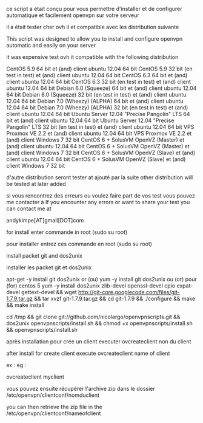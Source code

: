 ce script a était conçu pour vous permettre d'installer et de configurer automatique et facilement openvpn sur votre serveur

il a était tester cher ovh il et compatible avec les distribution suivante

This script was designed to allow you to install and configure openvpn automatic and easily on your server

it was expensive test ovh it compatible with the following distribution

CentOS 5.9 64 bit et (and) client ubuntu 12.04 64 bit
CentOS 5.9 32 bit (en test in test) et (and) client ubuntu 12.04 64 bit
CentOS 6.3 64 bit et (and) client ubuntu 12.04 64 bit
CentOS 6.3 32 bit (en test in test) et (and) client ubuntu 12.04 64 bit
Debian 6.0 (Squeeze) 64 bit et (and) client ubuntu 12.04 64 bit
Debian 6.0 (Squeeze) 32 bit (en test in test) et (and) client ubuntu 12.04 64 bit
Debian 7.0 (Wheezy) (ALPHA) 64 bit et (and) client ubuntu 12.04 64 bit
Debian 7.0 (Wheezy) (ALPHA) 32 bit (en test in test) et (and) client ubuntu 12.04 64 bit
Ubuntu Server 12.04 "Precise Pangolin" LTS 64 bit et (and) client ubuntu 12.04 64 bit
Ubuntu Server 12.04 "Precise Pangolin" LTS 32 bit (en test in test) et (and) client ubuntu 12.04 64 bit
VPS Proxmox VE 2.2 et (and) client ubuntu 12.04 64 bit
VPS Proxmox VE 2.2 et (and) client Windows 7 32 bit
CentOS 6 + SolusVM OpenVZ (Master) et (and) client ubuntu 12.04 64 bit
CentOS 6 + SolusVM OpenVZ (Master) et (and) client Windows 7 32 bit
CentOS 6 + SolusVM OpenVZ (Slave) et (and) client ubuntu 12.04 64 bit
CentOS 6 + SolusVM OpenVZ (Slave) et (and) client Windows 7 32 bit

d'autre distribution seront tester at ajouté par la suite
other distribution will be tested at later added

si vous rencontrez des erreurs ou voulez faire part de vos test vous pouvez me contacter à
If you encounter any errors or want to share your test you can contact me at

andykimpe[AT]gmail[DOT]com

for install enter commande in root (sudo su root)

pour installer entrez ces commande en root (sudo su root)

install packet git and dos2unix

installer les packet git et dos2unix

apt-get -y install git dos2unix or (ou) yum -y install git dos2unix ou (or) pour (for) centos 5 yum -y install dos2unix zlib-devel openssl-devel cpio expat-devel gettext-devel && wget http://git-core.googlecode.com/files/git-1.7.9.tar.gz && tar xvzf git-1.7.9.tar.gz && cd git-1.7.9 && ./configure && make && make install

cd /tmp && git clone git://github.com/nicolargo/openvpnscripts.git && dos2unix openvpnscripts/install.sh && chmod +x openvpnscripts/install.sh  && openvpnscripts/install.sh

après installation pour crée un client executer ovcreateclient non du client

after install for create client execute ovcreateclient name of client

ex :
eg :

ovcreateclient myclient

vous pouvez ensuite récupérer l'archive zip dans le dossier /etc/openvpn/clientconf/nomduclient

you can then retrieve the zip file in the /etc/openvpn/clientconf/nameofclient
